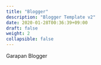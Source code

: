 ```yaml
---
title: "Blogger"
description: "Blogger Template v2"
date: 2020-01-28T00:36:39+09:00
draft: false
weight: 2
collapsible: false
---
```


Garapan Blogger
